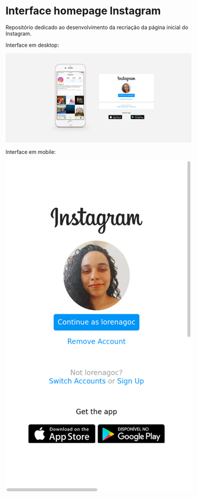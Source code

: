 # Interface homepage Instagram

Repositório dedicado ao desenvolvimento da recriação da página inicial do Instagram.

Interface em desktop:

![](img/screen-desktop.png)


Interface em mobile:

![](img/screen-mobile.png)

